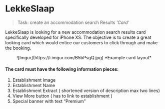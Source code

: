 # LekkeSlaap
>Task: create an accommodation search Results *'Card'*

LekkeSlaap is looking for a new accommodation search results card specifically developed for iPhone XS. 
The objective is to create a great looking card which would entice our customers to click through and make the booking. 

<center>
![Imgur](https://i.imgur.com/B5bPsgQ.jpg)
*Example card layout*
</center>

#### The card must have the following information pieces:
1. Establishment Image
2. Establishment Name
3. Establishment Extract ( shortened version of description max two lines)
4. View More button ( has to link to establishment )
5. Special banner with text “Premium”

